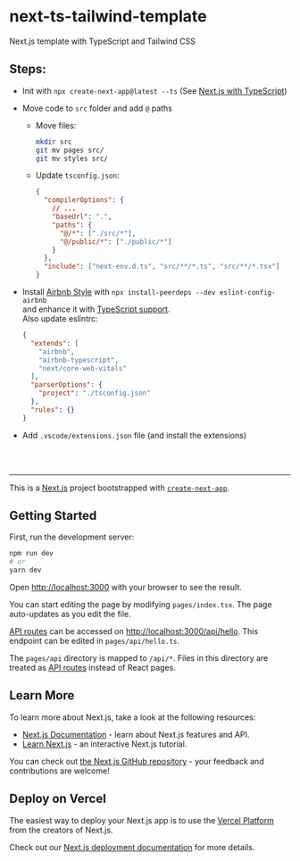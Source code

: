 # next-ts-tailwind-template
Next.js template with TypeScript and Tailwind CSS

## Steps:
- Init with `npx create-next-app@latest --ts` (See [Next.js with TypeScript](https://nextjs.org/docs/basic-features/typescript))

- Move code to `src` folder and add `@` paths
  - Move files:
    ```bash
    mkdir src
    git mv pages src/
    git mv styles src/
    ```
  - Update `tsconfig.json`:
    ```json
    {
      "compilerOptions": {
        // ...
        "baseUrl": ".",
        "paths": {
          "@/*": ["./src/*"],
          "@/public/*": ["./public/*"]
        }
      },
      "include": ["next-env.d.ts", "src/**/*.ts", "src/**/*.tsx"]
    }
    ```

- Install [Airbnb Style](https://github.com/airbnb/javascript) with `npx install-peerdeps --dev eslint-config-airbnb`  
  and enhance it with [TypeScript support](https://github.com/iamturns/eslint-config-airbnb-typescript).  
  Also update eslintrc:
  ```json
  {
    "extends": [
      "airbnb",
      "airbnb-typescript",
      "next/core-web-vitals"
    ],
    "parserOptions": {
      "project": "./tsconfig.json"
    },
    "rules": {}
  }
  ```

- Add `.vscode/extensions.json` file (and install the extensions)

<br />
<br />

---

This is a [Next.js](https://nextjs.org/) project bootstrapped with [`create-next-app`](https://github.com/vercel/next.js/tree/canary/packages/create-next-app).

## Getting Started

First, run the development server:

```bash
npm run dev
# or
yarn dev
```

Open [http://localhost:3000](http://localhost:3000) with your browser to see the result.

You can start editing the page by modifying `pages/index.tsx`. The page auto-updates as you edit the file.

[API routes](https://nextjs.org/docs/api-routes/introduction) can be accessed on [http://localhost:3000/api/hello](http://localhost:3000/api/hello). This endpoint can be edited in `pages/api/hello.ts`.

The `pages/api` directory is mapped to `/api/*`. Files in this directory are treated as [API routes](https://nextjs.org/docs/api-routes/introduction) instead of React pages.

## Learn More

To learn more about Next.js, take a look at the following resources:

- [Next.js Documentation](https://nextjs.org/docs) - learn about Next.js features and API.
- [Learn Next.js](https://nextjs.org/learn) - an interactive Next.js tutorial.

You can check out [the Next.js GitHub repository](https://github.com/vercel/next.js/) - your feedback and contributions are welcome!

## Deploy on Vercel

The easiest way to deploy your Next.js app is to use the [Vercel Platform](https://vercel.com/new?utm_medium=default-template&filter=next.js&utm_source=create-next-app&utm_campaign=create-next-app-readme) from the creators of Next.js.

Check out our [Next.js deployment documentation](https://nextjs.org/docs/deployment) for more details.
